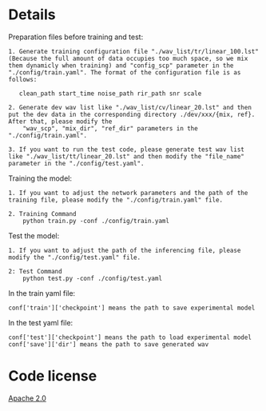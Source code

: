 # Details
Preparation files before training and test:

    1. Generate training configuration file "./wav_list/tr/linear_100.lst" (Because the full amount of data occupies too much space, so we mix them dynamicly when training) and "config_scp" parameter in the "./config/train.yaml". The format of the configuration file is as follows:
    
       clean_path start_time noise_path rir_path snr scale
       
    2. Generate dev wav list like "./wav_list/cv/linear_20.lst" and then put the dev data in the corresponding directory ./dev/xxx/{mix, ref}. After that, please modify the 
        "wav_scp", "mix_dir", "ref_dir" parameters in the "./config/train.yaml".
        
    3. If you want to run the test code, please generate test wav list like "./wav_list/tt/linear_20.lst" and then modify the "file_name" parameter in the "./config/test.yaml".

Training the model:

    1. If you want to adjust the network parameters and the path of the training file, please modify the "./config/train.yaml" file.
    
    2. Training Command
        python train.py -conf ./config/train.yaml

Test the model:

    1. If you want to adjust the path of the inferencing file, please modify the "./config/test.yaml" file.
    
    2: Test Command
        python test.py -conf ./config/test.yaml

In the train yaml file:

    conf['train']['checkpoint'] means the path to save experimental model

In the test yaml file:

    conf['test']['checkpoint'] means the path to load experimental model
    conf['save']['dir'] means the path to save generated wav

# Code license 

[Apache 2.0](../LICENSE)
